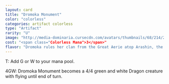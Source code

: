 ```yaml
---
layout: card
title: "Dromoka Monument"
color: "colorless"
categories: artifact colorless
type: "Artifact"
rarity: "U"
image: "http://media-dominaria.cursecdn.com/avatars/thumbnails/68/214/200/283/635616653753970285.png"
cost: "<span class="Colorless Mana">3</span>"
flavor: "Dromoka rules her clan from the Great Aerie atop Arashin, the central city of the Shifting Wastes."
---
```


<span class="tip mana-icon mana-t" title="Tap">T</span>: Add <span class="tip mana-icon mana-green" title="1 Green Mana">G</span> or <span class="tip mana-icon mana-white" title="1 White Mana">W</span> to your mana pool.

<span class="tip mana-icon mana-colorless-04" title="4 Colorless Mana">4</span><span class="tip mana-icon mana-green" title="1 Green Mana">G</span><span class="tip mana-icon mana-white" title="1 White Mana">W</span>: Dromoka Monument becomes a 4/4 green and white Dragon creature with flying until end of turn.
